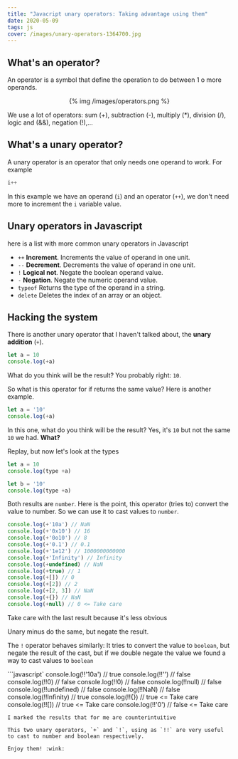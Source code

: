 ```yaml
---
title: "Javacript unary operators: Taking advantage using them"
date: 2020-05-09
tags: js
cover: /images/unary-operators-1364700.jpg
---
```


## What's an operator?
An operator is a symbol that define the operation to do between 1 o more operands.

<p align="center">
{% img /images/operators.png %}
</p>

We use a lot of operators: sum (+), subtraction (-), multiply (*), division (/), logic and (&&), negation (!),...


## What's a unary operator?

A unary operator is an operator that only needs one operand to work.
For example
```javascript
i++
```
In this example we have an operand (`i`) and an operator (`++`), we don't need more to increment the `i` variable value.

## Unary operators in Javascript

here is a list with more common unary operators in Javascript


* `++` **Increment**. Increments the value of operand in one unit.
* `--` **Decrement**. Decrements the value of operand in one unit.
* `!` **Logical not**. Negate the boolean operand value.
* `-` **Negation**. Negate the numeric operand value.
* `typeof` Returns the type of the operand in a string.
* `delete` Deletes the index of an array or an object.

## Hacking the system

There is another unary operator that I haven't talked about, the **unary addition** (`+`).

```javascript
let a = 10
console.log(+a)
```

What do you think will be the result? You probably right: `10`.

So what is this operator for if returns the same value? Here is another example.


```javascript
let a = '10'
console.log(+a)
```
In this one, what do you think will be the result? Yes, it's `10` but not the same `10` we had. **What?**

Replay, but now let's look at the types 

```javascript
let a = 10
console.log(type +a)

let b = '10'
console.log(type +a)
```

Both results are `number`. Here is the point, this operator (tries to) convert the value to number. So we can use it to cast values to `number`.

```javascript
console.log(+'10a') // NaN
console.log(+'0x10') // 16
console.log(+'0o10') // 8
console.log(+'0.1') // 0.1
console.log(+'1e12') // 1000000000000
console.log(+'Infinity') // Infinity
console.log(+undefined) // NaN
console.log(+true) // 1
console.log(+[]) // 0
console.log(+[2]) // 2
console.log(+[2, 3]) // NaN
console.log(+{}) // NaN
console.log(+null) // 0 <= Take care
```
Take care with the last result because it's less obvious

Unary minus do the same, but negate the result.


The `!` operator behaves similarly: It tries to convert the value to `boolean`, but negate the result of the cast, but if we double negate the value we found a way to cast values to `boolean`

```javascript`
console.log(!!'10a') // true
console.log(!!'') // false
console.log(!!0) // false
console.log(!!0) // false
console.log(!!null) // false
console.log(!!undefined) // false
console.log(!!NaN) // false
console.log(!!Infinity) // true
console.log(!!{}) // true <= Take care
console.log(!![]) // true <= Take care
console.log(!!'0') // false <= Take care
```
I marked the results that for me are counterintuitive

This two unary operators, `+` and `!`, using as `!!` are very useful to cast to number and boolean respectively.

Enjoy them! :wink:


